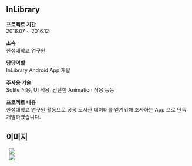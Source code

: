 ## InLibrary
  
  
**프로젝트 기간**  
2016.07 ~ 2016.12

**소속**  
한성대학교 연구원
  
**담당역할**  
InLibrary Android App 개발  

**주사용 기술**  
Sqlite 적용, UI 적용, 간단한 Animation 적용 등등
  
  
**프로젝트 내용**  
한성대학교 연구원 활동으로 
공공 도서관 데이터를 얻기위해 조사하는 App 으로 단독 개발하였습니다.
 
  
   
## 이미지  

<div>
  <img src="https://user-images.githubusercontent.com/23161645/72790073-3586f300-3c78-11ea-83bc-7ba242baf87d.png" hspace=8>
</div>
<div>
  <img src="https://user-images.githubusercontent.com/23161645/72790087-3cae0100-3c78-11ea-8f93-eba1e72c3b24.png" hspace=8>
</div>
